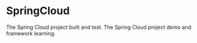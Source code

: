 # SpringCloud
The Spring Cloud project built and test. The Spring Cloud project demo and framework learning.
